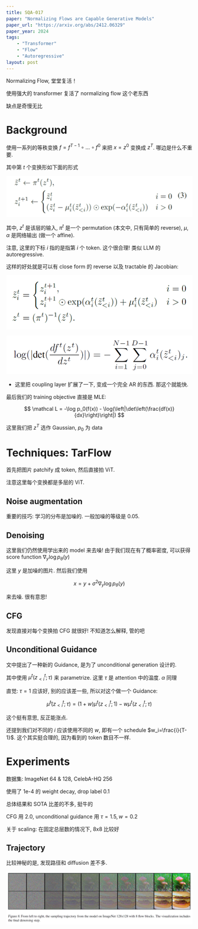 ```yaml
---
title: SQA-017
paper: "Normalizing Flows are Capable Generative Models"
paper_url: "https://arxiv.org/abs/2412.06329" 
paper_year: 2024
tags: 
    - "Transformer"
    - "Flow"
    - "Autoregressive"
layout: post
---
```


Normalizing Flow, 堂堂复活！

使用强大的 transformer 复活了 normalizing flow 这个老东西

缺点是奇慢无比

# Background

使用一系列的等秩变换 $f=f^{T-1}\circ \ldots\circ f^0$ 来把 $x=z^0$ 变换成 $z^T$. 哪边是什么不重要.

其中第 $t$ 个变换形如下面的形式

![image not found](/papers/SQA-017/NF.png)

其中, $z^t$ 是该层的输入, $\pi^t$ 是一个 permutation (本文中, 只有简单的 reverse), $\mu, \alpha$ 是网络输出 (做一个 affine).

注意, 这里的下标 $i$ 指的是指第 $i$ 个 token. 这个很合理! 类似 LLM 的 autoregressive.

这样的好处就是可以有 close form 的 reverse 以及 tractable 的 Jacobian:

![image not found](/papers/SQA-017/reverse.png)

![image not found](/papers/SQA-017/jacobian.png)

- 这里把 coupling layer 扩展了一下, 变成一个完全 AR 的东西. 那这个就能快.

最后我们的 training objective 直接是 MLE:

$$
\mathcal L = -\log p_0(f(x)) - \log(\left|\det\left(\frac{df(x)}{dx}\right)\right|)
$$

这里我们把 $z^T$ 选作 Gaussian, $p_0$ 为 data

# Techniques: TarFlow

首先把图片 patchify 成 token, 然后直接拍 ViT.

注意这里每个变换都是多层的 ViT. 

## Noise augmentation

重要的技巧: 学习的分布是加噪的. 一般加噪的等级是 0.05. 

## Denoising

这里我们仍然使用学出来的 model 来去噪! 由于我们现在有了概率密度, 可以获得 score function $\nabla_y \log p_{\theta}(y)$

这里 $y$ 是加噪的图片. 然后我们使用 

$$
x = y + \sigma^2\nabla_y \log p_{\theta}(y)
$$

来去噪. 很有意思!

## CFG

发现直接对每个变换拍 CFG 就很好! 不知道怎么解释, 管的吧

## Unconditional Guidance

文中提出了一种新的 Guidance, 是为了 unconditional generation 设计的. 

其中使用 $\mu^t(z^t_{<i};\tau)$ 来 parametrize. 这里 $\tau$ 是 attention 中的温度. $\alpha$ 同理

直觉: $\tau=1$ 应该好, 别的应该差一些, 所以对这个做一个 Guidance:

$$
\tilde\mu^t(z^t_{<i};\tau) = (1+w) \mu^t(z^t_{<i};1) - w\mu^t(z^t_{<i};\tau)
$$

这个挺有意思, 反正能涨点.

还提到我们对不同的 $i$ 应该使用不同的 $w$, 即有一个 schedule $w_i=\frac{i}{T-1}$. 这个其实挺合理的, 因为看到的 token 数目不一样. 

# Experiments

数据集: ImageNet 64 & 128, CelebA-HQ 256

使用了 1e-4 的 weight decay, drop label 0.1

总体结果和 SOTA 比差的不多, 挺牛的

CFG 用 2.0, unconditional guidance 用 $\tau=1.5, w=0.2$

关于 scaling: 在固定总层数的情况下, 8x8 比较好

## Trajectory

比较神秘的是, 发现路径和 diffusion 差不多.

![image not found](/papers/SQA-017/trajectory.png)
